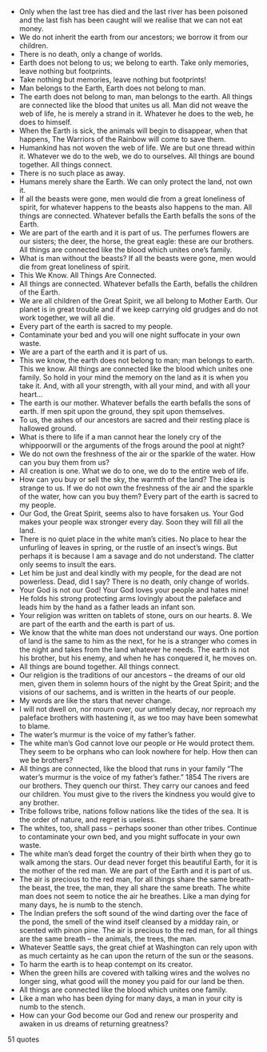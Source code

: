  - Only when the last tree has died and the last river has been poisoned and the last fish has been caught will we realise that we can not eat money.
 - We do not inherit the earth from our ancestors; we borrow it from our children.
 - There is no death, only a change of worlds.
 - Earth does not belong to us; we belong to earth. Take only memories, leave nothing but footprints.
 - Take nothing but memories, leave nothing but footprints!
 - Man belongs to the Earth, Earth does not belong to man.
 - The earth does not belong to man, man belongs to the earth. All things are connected like the blood that unites us all. Man did not weave the web of life, he is merely a strand in it. Whatever he does to the web, he does to himself.
 - When the Earth is sick, the animals will begin to disappear, when that happens, The Warriors of the Rainbow will come to save them.
 - Humankind has not woven the web of life. We are but one thread within it. Whatever we do to the web, we do to ourselves. All things are bound together. All things connect.
 - There is no such place as away.
 - Humans merely share the Earth. We can only protect the land, not own it.
 - If all the beasts were gone, men would die from a great loneliness of spirit, for whatever happens to the beasts also happens to the man. All things are connected. Whatever befalls the Earth befalls the sons of the Earth.
 - We are part of the earth and it is part of us. The perfumes flowers are our sisters; the deer, the horse, the great eagle: these are our brothers. All things are connected like the blood which unites one’s family.
 - What is man without the beasts? If all the beasts were gone, men would die from great loneliness of spirit.
 - This We Know. All Things Are Connected.
 - All things are connected. Whatever befalls the Earth, befalls the children of the Earth.
 - We are all children of the Great Spirit, we all belong to Mother Earth. Our planet is in great trouble and if we keep carrying old grudges and do not work together, we will all die.
 - Every part of the earth is sacred to my people.
 - Contaminate your bed and you will one night suffocate in your own waste.
 - We are a part of the earth and it is part of us.
 - This we know, the earth does not belong to man; man belongs to earth. This we know. All things are connected like the blood which unites one family. So hold in your mind the memory on the land as it is when you take it. And, with all your strength, with all your mind, and with all your heart...
 - The earth is our mother. Whatever befalls the earth befalls the sons of earth. If men spit upon the ground, they spit upon themselves.
 - To us, the ashes of our ancestors are sacred and their resting place is hallowed ground.
 - What is there to life if a man cannot hear the lonely cry of the whippoorwill or the arguments of the frogs around the pool at night?
 - We do not own the freshness of the air or the sparkle of the water. How can you buy them from us?
 - All creation is one. What we do to one, we do to the entire web of life.
 - How can you buy or sell the sky, the warmth of the land? The idea is strange to us. If we do not own the freshness of the air and the sparkle of the water, how can you buy them? Every part of the earth is sacred to my people.
 - Our God, the Great Spirit, seems also to have forsaken us. Your God makes your people wax stronger every day. Soon they will fill all the land.
 - There is no quiet place in the white man’s cities. No place to hear the unfurling of leaves in spring, or the rustle of an insect’s wings. But perhaps it is because I am a savage and do not understand. The clatter only seems to insult the ears.
 - Let him be just and deal kindly with my people, for the dead are not powerless. Dead, did I say? There is no death, only change of worlds.
 - Your God is not our God! Your God loves your people and hates mine! He folds his strong protecting arms lovingly about the paleface and leads him by the hand as a father leads an infant son.
 - Your religion was written on tablets of stone, ours on our hearts. 8. We are part of the earth and the earth is part of us.
 - We know that the white man does not understand our ways. One portion of land is the same to him as the next, for he is a stranger who comes in the night and takes from the land whatever he needs. The earth is not his brother, but his enemy, and when he has conquered it, he moves on.
 - All things are bound together. All things connect.
 - Our religion is the traditions of our ancestors – the dreams of our old men, given them in solemn hours of the night by the Great Spirit; and the visions of our sachems, and is written in the hearts of our people.
 - My words are like the stars that never change.
 - I will not dwell on, nor mourn over, our untimely decay, nor reproach my paleface brothers with hastening it, as we too may have been somewhat to blame.
 - The water’s murmur is the voice of my father’s father.
 - The white man’s God cannot love our people or He would protect them. They seem to be orphans who can look nowhere for help. How then can we be brothers?
 - All things are connected, like the blood that runs in your family “The water’s murmur is the voice of my father’s father.” 1854 The rivers are our brothers. They quench our thirst. They carry our canoes and feed our children. You must give to the rivers the kindness you would give to any brother.
 - Tribe follows tribe, nations follow nations like the tides of the sea. It is the order of nature, and regret is useless.
 - The whites, too, shall pass – perhaps sooner than other tribes. Continue to contaminate your own bed, and you might suffocate in your own waste.
 - The white man’s dead forget the country of their birth when they go to walk among the stars. Our dead never forget this beautiful Earth, for it is the mother of the red man. We are part of the Earth and it is part of us.
 - The air is precious to the red man, for all things share the same breath-the beast, the tree, the man, they all share the same breath. The white man does not seem to notice the air he breathes. Like a man dying for many days, he is numb to the stench.
 - The Indian prefers the soft sound of the wind darting over the face of the pond, the smell of the wind itself cleansed by a midday rain, or scented with pinon pine. The air is precious to the red man, for all things are the same breath – the animals, the trees, the man.
 - Whatever Seattle says, the great chief at Washington can rely upon with as much certainty as he can upon the return of the sun or the seasons.
 - To harm the earth is to heap contempt on its creator.
 - When the green hills are covered with talking wires and the wolves no longer sing, what good will the money you paid for our land be then.
 - All things are connected like the blood which unites one family.
 - Like a man who has been dying for many days, a man in your city is numb to the stench.
 - How can your God become our God and renew our prosperity and awaken in us dreams of returning greatness?

51 quotes